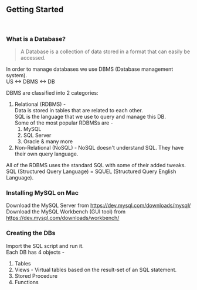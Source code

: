 ## **Getting Started**
<br>

### What is a Database?
> A Database is a collection of data stored in a format that can easily be accessed. 

In order to manage databases we use DBMS (Database management system).  
US <-> DBMS <-> DB

DBMS are classified into 2 categories:
1. Relational (RDBMS) -  
    Data is stored in tables that are related to each other.  
    SQL is the language that we use to query and manage this DB.  
    Some of the most popular RDBMSs are - 
    1. MySQL
    2. SQL Server
    3. Oracle & many more  
2. Non-Relational (NoSQL) - 
    NoSQL doesn't understand SQL. They have their own query language.

All of the RDBMS uses the standard SQL with some of their added tweaks.  
SQL (Structured Query Language) = SQUEL (Structured Query English Language).

### Installing MySQL on Mac
Download the MySQL Server from https://dev.mysql.com/downloads/mysql/  
Download the MySQL Workbench (GUI tool) from https://dev.mysql.com/downloads/workbench/

### Creating the DBs
Import the SQL script and run it.  
Each DB has 4 objects -
1. Tables
2. Views - Virtual tables based on the result-set of an SQL statement. 
3. Stored Procedure
4. Functions